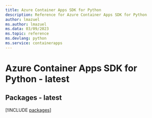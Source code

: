 ```yaml
---
title: Azure Container Apps SDK for Python
description: Reference for Azure Container Apps SDK for Python
author: lmazuel
ms.author: lmazuel
ms.data: 03/09/2023
ms.topic: reference
ms.devlang: python
ms.service: containerapps
---
```

# Azure Container Apps SDK for Python - latest
## Packages - latest
[!INCLUDE [packages](container-apps-index.md)]